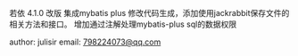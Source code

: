 若依 4.1.0 改版
集成mybatis plus 修改代码生成，添加使用jackrabbit保存文件的相关方法和接口。
增加通过注解处理mybatis-plus sql的数据权限

author: julisir
email: 798224073@qq.com